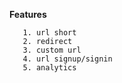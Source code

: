 
**Features**

```
   1. url short 
   2. redirect 
   3. custom url
   4. url signup/signin
   5. analytics
```
